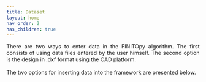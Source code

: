 ```yaml
---
title: Dataset
layout: home
nav_order: 2
has_children: true
---
```


<p align = "justify">
There are two ways to enter data in the FINITOpy algorithm. The first consists of using data files entered by the user himself. The second option is the design in .dxf format using the CAD platform.<br><br>
The two options for inserting data into the framework are presented below.
</p>
